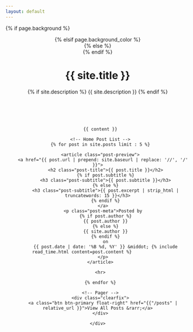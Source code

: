 ```yaml
---
layout: default
---
```


<!-- Page Header -->
{% if page.background %}
<header class="masthead" style="background-image: url('{{ page.background | prepend: site.baseurl | replace: '//', '/' }}')">
{% elsif page.background_color %}
<header class="masthead" style="background: {{page.background_color }}">
{% else %}
<header class="masthead">
  {% endif %}
  <div class="overlay"></div>
  <div class="container">
    <div class="row">
      <div class="col-lg-8 col-md-10 mx-auto">
        <div class="page-heading">
          <h1>{{ site.title }}</h1>
          {% if site.description %}
          <span class="subheading">{{ site.description }}</span>
          {% endif %}
        </div>
      </div>
    </div>
  </div>
</header>

<!-- <div class="container">
  <div class="row">
    <div class="col-lg-8 col-md-10 mx-auto">
      <i>Personal blog to keep a tack of my work, experiments, findings and thoughts.</i>
    </div>
  </div> -->

  <p>&nbsp;</p>

  <div class="row">
    <div class="col-lg-8 col-md-10 mx-auto">

      {{ content }}

      <!-- Home Post List -->
      {% for post in site.posts limit : 5 %}

      <article class="post-preview">
        <a href="{{ post.url | prepend: site.baseurl | replace: '//', '/' }}">
          <h2 class="post-title">{{ post.title }}</h2>
          {% if post.subtitle %}
          <h3 class="post-subtitle">{{ post.subtitle }}</h3>
          {% else %}
          <h3 class="post-subtitle">{{ post.excerpt | strip_html | truncatewords: 15 }}</h3>
          {% endif %}
        </a>
        <p class="post-meta">Posted by
          {% if post.author %}
          {{ post.author }}
          {% else %}
          {{ site.author }}
          {% endif %}
          on
          {{ post.date | date: '%B %d, %Y' }} &middot; {% include read_time.html content=post.content %}            
        </p>
      </article>

      <hr>

      {% endfor %}

      <!-- Pager -->
      <div class="clearfix">
        <a class="btn btn-primary float-right" href="{{"/posts" | relative_url }}">View All Posts &rarr;</a>
      </div>

    </div>
  </div>
</div>
